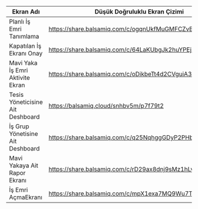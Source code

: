 

Ekran Adı | Düşük Doğruluklu Ekran Çizimi
--------|------
Planlı İş Emri Tanımlama | https://share.balsamiq.com/c/ogqnUkfMuGMFCZvB2Q4io9.png 
Kapatılan İş Ekranı Onay |https://share.balsamiq.com/c/64LaKUbgJk2huYPEj6HNKk.png
Mavi Yaka İş Emri Aktivite Ekran |https://share.balsamiq.com/c/oDikbeTt4d2CVguiA32w8x.png
Tesis Yöneticisine Ait Deshboard |https://balsamiq.cloud/snhbv5m/p7f79t2
İş Grup Yönetisine Ait Deshboard |https://share.balsamiq.com/c/q25NqhggGDyP2PHbKWYE4L.png
Mavi Yakaya Ait Rapor Ekranı |https://share.balsamiq.com/c/rD29ax8dnj9sMz1hLvfuWm.png
İş Emri AçmaEkranı |https://share.balsamiq.com/c/mpX1exa7MQ9Wu7TTVetJ4q.png